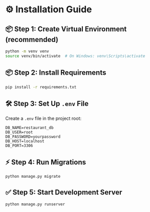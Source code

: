 # ⚙️ Installation Guide

## 📦 Step 1: Create Virtual Environment (recommended)

```bash
python -m venv venv
source venv/bin/activate  # On Windows: venv\Scripts\activate
````

## 📦 Step 2: Install Requirements

```bash
pip install -r requirements.txt
```

## 🛠️ Step 3: Set Up `.env` File

Create a `.env` file in the project root:

```env
DB_NAME=restaurant_db
DB_USER=root
DB_PASSWORD=yourpassword
DB_HOST=localhost
DB_PORT=3306
```

## ⚡ Step 4: Run Migrations

```bash
python manage.py migrate
```

## ✅ Step 5: Start Development Server

```bash
python manage.py runserver
```